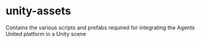 # unity-assets
Contains the various scripts and prefabs required for integrating the Agents United platform in a Unity scene
